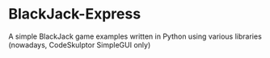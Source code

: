 # BlackJack-Express
A simple BlackJack game examples written in Python using various libraries (nowadays, CodeSkulptor SimpleGUI only)
